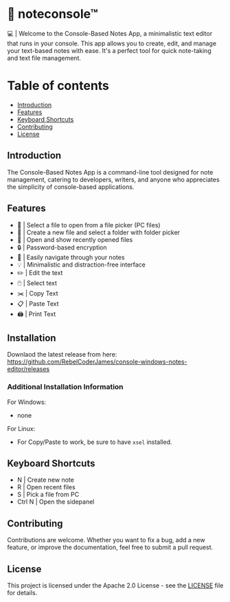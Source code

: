 # 📝 noteconsole™

💻 | Welcome to the Console-Based Notes App, a minimalistic text editor that runs in your console. 
      This app allows you to create, edit, and manage your text-based notes with ease. 
       It's a perfect tool for quick note-taking and text file management.

# Table of contents

- [Introduction](#introduction)
- [Features](#features)
- [Keyboard Shortcuts](#keyboard-shortcuts)
- [Contributing](#contributing)
- [License](#license)

## Introduction

The Console-Based Notes App is a command-line tool designed for note management, catering to developers, 
writers, and anyone who appreciates the simplicity of console-based applications.

## Features

- 📁 | Select a file to open from a file picker (PC files)
- 📁 | Create a new file and select a folder with folder picker
- 📝 | Open and show recently opened files
- 🔒 | Password-based encryption
- 🧭 | Easily navigate through your notes
- 💡 | Minimalistic and distraction-free interface
- ✏️ | Edit the text
- 🖱️ | Select text
- ✂️ | Copy Text
- 📋 | Paste Text
- 🖨️ | Print Text

## Installation

Downlaod the latest release from here: https://github.com/RebelCoderJames/console-windows-notes-editor/releases

### Additional Installation Information

For Windows:
- none

For Linux:
- For Copy/Paste to work, be sure to have `xsel` installed.

## Keyboard Shortcuts

- N | Create new note
- R | Open recent files
- S | Pick a file from PC
- Ctrl N | Open the sidepanel

## Contributing

Contributions are welcome. 
Whether you want to fix a bug, add a new feature, or improve the documentation, feel free to submit a pull request. 

## License
This project is licensed under the Apache 2.0 License - see the [LICENSE](LICENSE) file for details.
